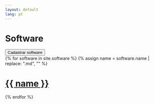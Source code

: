 ```yaml
---
layout: default
lang: pt
---
```


<div class="is-flex is-flex-direction-row mt-6 mx-6 ">
    <h1 class="title is-flex-grow-1">Software</h1>
    <button class="button is-link" id="NovoPodcast">Cadastrar software</button>
</div>

<div class="mx-6 mt-6">
  <div id="archives">
    <div class="archive-group is-flex is-justify-content-center">
  {% for software in site.software %}
    {% assign name = software.name | replace: ".md", "" %}
        <a href='{{ site.baseurl }}{{ software.url  }}.html' class="mx-2" >
          <div class="tags are-large">
            <h1 class="title is-size-4 tag is-link">{{ name }}</h1>
          </div>
        </a>  
  {% endfor %} 
    </div>
  </div>
</div>
